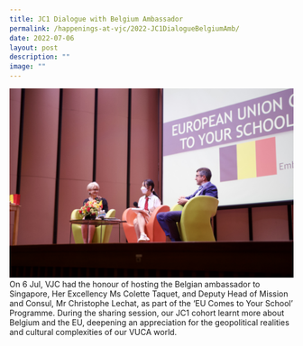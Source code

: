 ```yaml
---
title: JC1 Dialogue with Belgium Ambassador
permalink: /happenings-at-vjc/2022-JC1DialogueBelgiumAmb/
date: 2022-07-06
layout: post
description: ""
image: ""
---
```



![](/images/Happening%20at%20VJC/2022%2017%20JC1%20Dialogue%20Belgium.jpeg)
On 6 Jul, VJC had the honour of hosting the Belgian ambassador to Singapore, Her Excellency Ms Colette Taquet, and Deputy Head of Mission and Consul, Mr Christophe Lechat, as part of the ‘EU Comes to Your School’ Programme. During the sharing session, our JC1 cohort learnt more about Belgium and the EU, deepening an appreciation for the geopolitical realities and cultural complexities of our VUCA world.